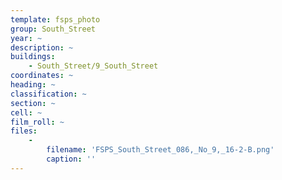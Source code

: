 ```yaml
---
template: fsps_photo
group: South_Street
year: ~
description: ~
buildings:
    - South_Street/9_South_Street
coordinates: ~
heading: ~
classification: ~
section: ~
cell: ~
film_roll: ~
files:
    -
        filename: 'FSPS_South_Street_086,_No_9,_16-2-B.png'
        caption: ''
---
```

